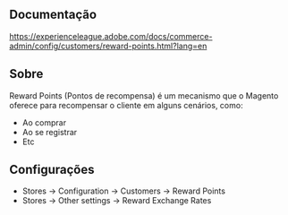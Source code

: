 ## Documentação

https://experienceleague.adobe.com/docs/commerce-admin/config/customers/reward-points.html?lang=en

## Sobre

Reward Points (Pontos de recompensa) é um mecanismo que o Magento oferece para recompensar o cliente em alguns cenários, como:

- Ao comprar
- Ao se registrar
- Etc

## Configurações

- Stores -> Configuration -> Customers -> Reward Points
- Stores -> Other settings -> Reward Exchange Rates